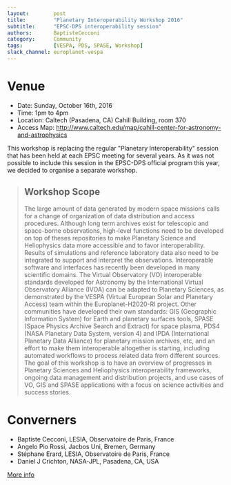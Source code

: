 ```yaml
---
layout:        post
title:         "Planetary Interoperability Workshop 2016"
subtitle:      "EPSC-DPS interoperability session"
authors:       BaptisteCecconi
category:      Community
tags:          [VESPA, PDS, SPASE, Workshop]
slack_channel: europlanet-vespa
---
```


# Venue
+ Date: Sunday, October 16th, 2016
+ Time: 1pm to 4pm
+ Location: Caltech (Pasadena, CA) Cahill Building, room 370
+ Access Map: http://www.caltech.edu/map/cahill-center-for-astronomy-and-astrophysics

This workshop is replacing the regular "Planetary Interoperability" session that has been held at each EPSC meeting for several years. As it was not possible to include this session in the EPSC-DPS official program this year, we decided to organise a separate workshop. 

> ##  Workshop Scope
> The large amount of data generated by modern space missions calls for a change of organization of data distribution and access procedures. Although long term archives exist for telescopic and space-borne observations, high-level functions need to be developed on top of theses repositories to make Planetary Science and Heliophysics data more accessible and to favor interoperability. Results of simulations and reference laboratory data also need to be integrated to support and interpret the observations. Interoperable software and interfaces has recently been developed in many scientific domains. The Virtual Observatory (VO) interoperable standards developed for Astronomy by the International Virtual Observatory Alliance (IVOA) can be adapted to Planetary Sciences, as demonstrated by the VESPA (Virtual European Solar and Planetary Access) team within the Europlanet-H2020-RI project. Other communities have developed their own standards: GIS (Geographic Information System) for Earth and planetary surfaces tools, SPASE (Space Physics Archive Search and Extract) for space plasma, PDS4 (NASA Planetary Data System, version 4) and IPDA (International Planetary Data Alliance) for planetary mission archives, etc, and an effort to make them interoperable altogether is starting, including automated workflows to process related data from different sources.  
> The goal of this workshop is to have an overview of progresses in Planetary Sciences and Heliophysics interoperability frameworks, ongoing data management and distribution projects, and use cases of VO, GIS and SPASE applications with a focus on science activities and success stories.

# Converners
+ Baptiste Cecconi, LESIA, Observatoire de Paris, France
+ Angelo Pio Rossi, Jacbos Uni, Bremen, Germany
+ Stéphane Erard, LESIA, Observatoire de Paris, France
+ Daniel J Crichton, NASA-JPL, Pasadena, CA, USA

[More info](https://voparis-confluence.obspm.fr/pages/viewpage.action?pageId=3047498)
